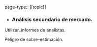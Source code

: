 page-type:: [[topic]]
- ### Análisis secundario de mercado.

Utilizar_informes de analistas.

Peligro de sobre-estimación.



